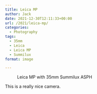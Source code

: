 ```yaml
---
title: Leica MP
author: Jack
date: 2021-12-30T12:11:33+00:00
url: /2021/leica-mp/
categories:
  - Photography
tags:
  - 35mm
  - Leica
  - Leica MP
  - Summilux
format: image

---
```

<figure class="wp-block-image size-large"><img src="/wp-content/uploads/2021/12/20211230-L1000717-1024x655.jpg" alt="" class="wp-image-2411" /><figcaption>Leica MP with 35mm Summilux ASPH</figcaption></figure> 

This is a really nice camera.